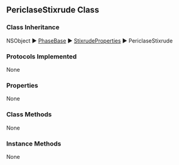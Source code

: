 ## PericlaseStixrude Class  
### Class Inheritance  
NSObject ▶️ [PhaseBase](PhaseBase.html) ▶️ [StixrudeProperties](StixrudeProperties.md) ▶️ PericlaseStixrude    

### Protocols Implemented  
None  

### Properties  
None  

### Class Methods  
None  

### Instance Methods  
None  
